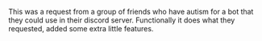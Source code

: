 This was a request from a group of friends who have autism for a bot that they could use in their discord server.
Functionally it does what they requested, added some extra little features.
